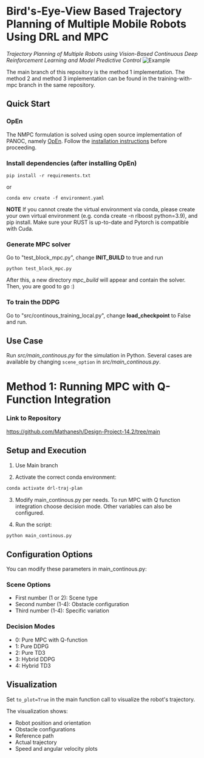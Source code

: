 # Bird's-Eye-View Based Trajectory Planning of Multiple Mobile Robots Using DRL and MPC
*Trajectory Planning of Multiple Robots using Vision-Based Continuous Deep Reinforcement Learning and Model Predictive Control*
![Example](doc/cover.jpg "Example")

The main branch of this repository is the method 1 implementation. The method 2 and method 3 implementation can be found in the training-with-mpc branch in the same repository.

## Quick Start
### OpEn
The NMPC formulation is solved using open source implementation of PANOC, namely [OpEn](https://alphaville.github.io/optimization-engine/). Follow the [installation instructions](https://alphaville.github.io/optimization-engine/docs/installation) before proceeding. 

### Install dependencies (after installing OpEn)
```
pip install -r requirements.txt
```
or
```
conda env create -f environment.yaml
```
**NOTE** If you cannot create the virtual environment via conda, please create your own virtual environment (e.g. conda create -n rlboost python=3.9), and pip install.
Make sure your RUST is up-to-date and Pytorch is compatible with Cuda. 

### Generate MPC solver
Go to "test_block_mpc.py", change **INIT_BUILD** to true and run
```
python test_block_mpc.py
```
After this, a new directory *mpc_build* will appear and contain the solver. Then, you are good to go :)

### To train the DDPG
Go to "src/continous_training_local.py", change **load_checkpoint** to False and run.

## Use Case
Run *src/main_continous.py* for the simulation in Python. Several cases are available by changing ```scene_option``` in *src/main_continous.py*.


# Method 1: Running MPC with Q-Function Integration

### Link to Repository
https://github.com/Mathanesh/Design-Project-14.2/tree/main

## Setup and Execution

1. Use Main branch

2. Activate the correct conda environment:
```bash
conda activate drl-traj-plan
```

3. Modify main_continous.py per needs. To run MPC with Q function integration choose decision mode. Other variables can also be configured.

4. Run the script:
```bash
python main_continous.py
```

## Configuration Options

You can modify these parameters in main_continous.py:

### Scene Options
* First number (1 or 2): Scene type
* Second number (1-4): Obstacle configuration
* Third number (1-4): Specific variation

### Decision Modes
* 0: Pure MPC with Q-function
* 1: Pure DDPG
* 2: Pure TD3
* 3: Hybrid DDPG
* 4: Hybrid TD3

## Visualization

Set `to_plot=True` in the main function call to visualize the robot's trajectory.

The visualization shows:
* Robot position and orientation
* Obstacle configurations
* Reference path
* Actual trajectory
* Speed and angular velocity plots
